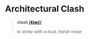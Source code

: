 # Architectural Clash

> **clash [/klæʃ/](http://www.wordreference.com/audio/en/uk/rp/en015416.mp3)**  
> 
> *to strike with a loud, harsh noise*
